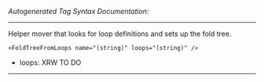 _Autogenerated Tag Syntax Documentation:_

---
Helper mover that looks for loop definitions and sets up the fold tree.

```
<FoldTreeFromLoops name="(string)" loops="(string)" />
```

-   loops: XRW TO DO

---
